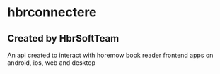 # hbrconnectere
## Created by HbrSoftTeam
An api created to interact with horemow book reader frontend apps on android, ios, web and desktop
